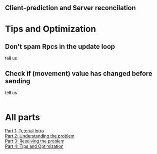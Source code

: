 ## Client-prediction and Server reconcilation

# Tips and Optimization

## Don't spam Rpcs in the update loop
tell us

## Check if (movement) value has changed before sending
tell us
<br> <br>
# All parts
[Part 1: Tutorial Intro](pages/Part_1.md)  <br>
[Part 2: Understanding the problem](pages/Part_2.md)  <br>
[Part 3: Resolving the problem](pages/Part_3.md)  <br>
[Part 4: Tips and Optimization](pages/Part_4.md)
